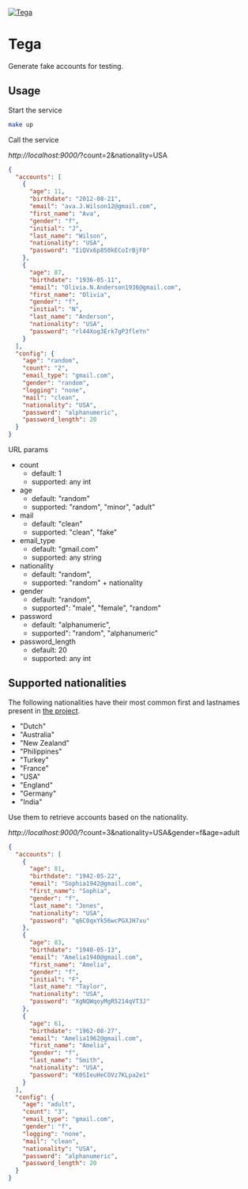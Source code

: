 [![Tega](https://github.com/remcoeijsackers/namegen/actions/workflows/python-app.yml/badge.svg)](https://github.com/remcoeijsackers/namegen/actions/workflows/python-app.yml)

# Tega
Generate fake accounts for testing.

## Usage

Start the service
```sh
make up
```

Call the service

_http://localhost:9000/_?count=2&nationality=USA

```json
{
  "accounts": [
    {
      "age": 11,
      "birthdate": "2012-08-21",
      "email": "ava.J.Wilson12@gmail.com",
      "first_name": "Ava",
      "gender": "f",
      "initial": "J",
      "last_name": "Wilson",
      "nationality": "USA",
      "password": "IiQVx6p850kECoIrBjF0"
    },
    {
      "age": 87,
      "birthdate": "1936-05-11",
      "email": "Olivia.N.Anderson1936@gmail.com",
      "first_name": "Olivia",
      "gender": "f",
      "initial": "N",
      "last_name": "Anderson",
      "nationality": "USA",
      "password": "rl44Xog3Erk7gP3fleYn"
    }
  ],
  "config": {
    "age": "random",
    "count": "2",
    "email_type": "gmail.com",
    "gender": "random",
    "logging": "none",
    "mail": "clean",
    "nationality": "USA",
    "password": "alphanumeric",
    "password_length": 20
  }
}
```

URL params

* count
    - default: 1
    - supported: any int
* age
    - default: "random"
    - supported: "random", "minor", "adult"
* mail
    - default: "clean"
    - supported: "clean", "fake"
* email_type
    - default:  "gmail.com"
    - supported: any string
* nationality
    - default:  "random",
    - supported: "random" + nationality
* gender
    - default: "random",
    - supported": "male", "female", "random"
* password
    - default: "alphanumeric",
    - supported": "random", "alphanumeric"
* password_length
    - default: 20
    - supported: any int


## Supported nationalities

The following nationalities have their most common first and lastnames present in [the project](src/constants/names.py).

* "Dutch"
* "Australia"
* "New Zealand"
* "Philippines"
* "Turkey"
* "France"
* "USA"
* "England"
* "Germany"
* "India"

Use them to retrieve accounts based on the nationality.

_http://localhost:9000/_?count=3&nationality=USA&gender=f&age=adult

```json
{
  "accounts": [
    {
      "age": 81,
      "birthdate": "1942-05-22",
      "email": "Sophia1942@gmail.com",
      "first_name": "Sophia",
      "gender": "f",
      "last_name": "Jones",
      "nationality": "USA",
      "password": "q6C0qxYk56wcPGXJH7xu"
    },
    {
      "age": 83,
      "birthdate": "1940-05-13",
      "email": "Amelia1940@gmail.com",
      "first_name": "Amelia",
      "gender": "f",
      "initial": "F",
      "last_name": "Taylor",
      "nationality": "USA",
      "password": "XgNQWqoyMgR5214qVT3J"
    },
    {
      "age": 61,
      "birthdate": "1962-08-27",
      "email": "Amelia1962@gmail.com",
      "first_name": "Amelia",
      "gender": "f",
      "last_name": "Smith",
      "nationality": "USA",
      "password": "K0SIeuHeCOVz7KLpa2e1"
    }
  ],
  "config": {
    "age": "adult",
    "count": "3",
    "email_type": "gmail.com",
    "gender": "f",
    "logging": "none",
    "mail": "clean",
    "nationality": "USA",
    "password": "alphanumeric",
    "password_length": 20
  }
}
```